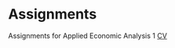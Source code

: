 # Assignments
Assignments for Applied Economic Analysis 1
[CV](https://github.com/paulienjanssen/Assignments/blob/master/CV.md)
